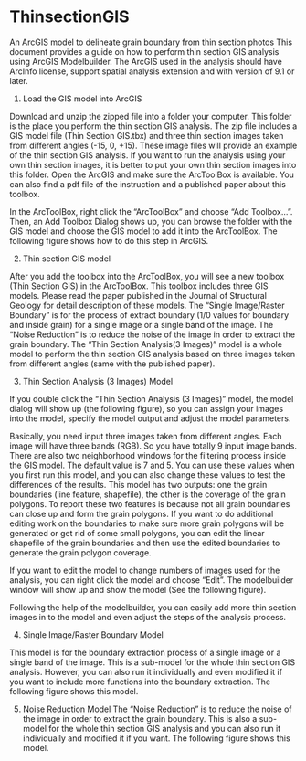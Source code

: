 # ThinsectionGIS
An ArcGIS model to delineate grain boundary from thin section photos
This document provides a guide on how to perform thin section GIS analysis using ArcGIS Modelbuilder. The ArcGIS used in the analysis should have ArcInfo license, support spatial analysis extension and with version of 9.1 or later.

1. Load the GIS model into ArcGIS

Download and unzip the zipped file into a folder your computer. This folder is the place you perform the thin section GIS analysis. The zip file includes a GIS model file (Thin Section GIS.tbx) and three thin section images taken from different angles (-15, 0, +15). These image files will provide an example of the thin section GIS analysis. If you want to run the analysis using your own thin section images, it is better to put your own thin section images into this folder.
Open the ArcGIS and make sure the ArcToolBox is available. You can also find a pdf file of the instruction and a published paper about this toolbox.

In the ArcToolBox, right click the “ArcToolBox” and choose “Add Toolbox…”. Then, an Add Toolbox Dialog shows up, you can browse the folder with the GIS model and choose the GIS model to add it into the ArcToolBox. The following figure shows how to do this step in ArcGIS.


2. Thin section GIS model

After you add the toolbox into the ArcToolBox, you will see a new toolbox (Thin Section GIS) in the ArcToolBox. This toolbox includes three GIS models. Please read the paper published in the Journal of Structural Geology for detail description of these models. The “Single Image/Raster Boundary” is for the process of extract boundary (1/0 values for boundary and inside grain) for a single image or a single band of the image. The “Noise Reduction” is to reduce the noise of the image in order to extract the grain boundary. The “Thin Section Analysis(3 Images)” model is a whole model to perform the thin section GIS analysis based on three images taken from different angles (same with the published paper).

3. Thin Section Analysis (3 Images) Model

If you double click the “Thin Section Analysis (3 Images)” model, the model dialog will show up (the following figure), so you can assign your images into the model, specify the model output and adjust the model parameters.

Basically, you need input three images taken from different angles. Each image will have three bands (RGB). So you have totally 9 input image bands. There are also two neighborhood windows for the filtering process inside the GIS model. The default value is 7 and 5. You can use these values when you first run this model, and you can also change these values to test the differences of the results. This model has two outputs: one the grain boundaries (line feature, shapefile), the other is the coverage of the grain polygons. To report these two features is because not all grain boundaries can close up and form the grain polygons. If you want to do additional editing work on the boundaries to make sure more grain polygons will be generated or get rid of some small polygons, you can edit the linear shapefile of the grain boundaries and then use the edited boundaries to generate the grain polygon coverage.

If you want to edit the model to change numbers of images used for the analysis, you can right click the model and choose “Edit”. The modelbuilder window will show up and show the model (See the following figure).

Following the help of the modelbuilder, you can easily add more thin section images in to the model and even adjust the steps of the analysis process.

4. Single Image/Raster Boundary Model

This model is for the boundary extraction process of a single image or a single band of the image. This is a sub-model for the whole thin section GIS analysis. However, you can also run it individually and even modified it if you want to include more functions into the boundary extraction. The following figure shows this model.

5. Noise Reduction Model
The “Noise Reduction” is to reduce the noise of the image in order to extract the grain boundary. This is also a sub-model for the whole thin section GIS analysis and you can also run it individually and modified it if you want. The following figure shows this model.

